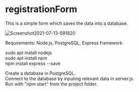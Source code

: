 # registrationForm

This is a simple form which saves the data into a database.<br>

![Screenshot2021-07-13-091820](https://user-images.githubusercontent.com/73026007/125411338-1f19ad80-e3be-11eb-95b8-34c7e931609b.png)

Requirements: Node.js, PostgreSQL, Express framework <br>

sudo apt install nodejs <br>
sudo apt install npm <br>
npm install express --save <br>

Create a database in PostgreSQL. <br>
Connect to the database by inputing relevant data in server.js.<br>
Run with "npm start" from the project folder.
